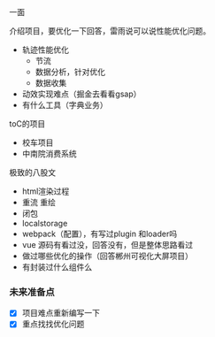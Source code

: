
一面

介绍项目，要优化一下回答，雷雨说可以说性能优化问题。

- 轨迹性能优化
	- 节流
	- 数据分析，针对优化
	- 数据收集
- 动效实现难点（掘金去看看gsap）
- 有什么工具（字典业务）

toC的项目

- 校车项目
- 中南院消费系统


极致的八股文

- html渲染过程
- 重流 重绘
- 闭包
- localstorage
- webpack（配置），有写过plugin 和loader吗
- vue 源码有看过没，回答没有，但是整体思路看过
- 做过哪些优化的操作（回答郴州可视化大屏项目）
- 有封装过什么组件么


### 未来准备点

 - [x] 项目难点重新编写一下
 - [x] 重点找找优化问题